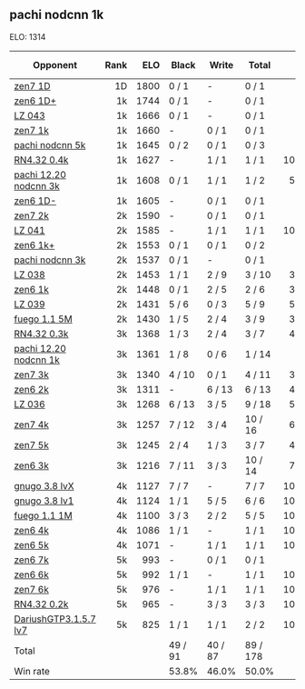 ## pachi nodcnn 1k ##

ELO: 1314

Opponent | Rank | ELO | Black | Write | Total | Win rate
---------|-----:|----:|-------|-------|-------|-------:
[zen7 1D](zen7%201D.md) | 1D | 1800 | 0 / 1 | - | 0 / 1 | 0.0%
[zen6 1D+](zen6%201D+.md) | 1k | 1744 | 0 / 1 | - | 0 / 1 | 0.0%
[LZ 043](LZ%20043.md) | 1k | 1666 | 0 / 1 | - | 0 / 1 | 0.0%
[zen7 1k](zen7%201k.md) | 1k | 1660 | - | 0 / 1 | 0 / 1 | 0.0%
[pachi nodcnn 5k](pachi%20nodcnn%205k.md) | 1k | 1645 | 0 / 2 | 0 / 1 | 0 / 3 | 0.0%
[RN4.32 0.4k](RN4.32%200.4k.md) | 1k | 1627 | - | 1 / 1 | 1 / 1 | 100.0%
[pachi 12.20 nodcnn 3k](pachi%2012.20%20nodcnn%203k.md) | 1k | 1608 | 0 / 1 | 1 / 1 | 1 / 2 | 50.0%
[zen6 1D-](zen6%201D-.md) | 1k | 1605 | - | 0 / 1 | 0 / 1 | 0.0%
[zen7 2k](zen7%202k.md) | 2k | 1590 | - | 0 / 1 | 0 / 1 | 0.0%
[LZ 041](LZ%20041.md) | 2k | 1585 | - | 1 / 1 | 1 / 1 | 100.0%
[zen6 1k+](zen6%201k+.md) | 2k | 1553 | 0 / 1 | 0 / 1 | 0 / 2 | 0.0%
[pachi nodcnn 3k](pachi%20nodcnn%203k.md) | 2k | 1537 | 0 / 1 | - | 0 / 1 | 0.0%
[LZ 038](LZ%20038.md) | 2k | 1453 | 1 / 1 | 2 / 9 | 3 / 10 | 30.0%
[zen6 1k](zen6%201k.md) | 2k | 1448 | 0 / 1 | 2 / 5 | 2 / 6 | 33.3%
[LZ 039](LZ%20039.md) | 2k | 1431 | 5 / 6 | 0 / 3 | 5 / 9 | 55.6%
[fuego 1.1 5M](fuego%201.1%205M.md) | 2k | 1430 | 1 / 5 | 2 / 4 | 3 / 9 | 33.3%
[RN4.32 0.3k](RN4.32%200.3k.md) | 3k | 1368 | 1 / 3 | 2 / 4 | 3 / 7 | 42.9%
[pachi 12.20 nodcnn 1k](pachi%2012.20%20nodcnn%201k.md) | 3k | 1361 | 1 / 8 | 0 / 6 | 1 / 14 | 7.1%
[zen7 3k](zen7%203k.md) | 3k | 1340 | 4 / 10 | 0 / 1 | 4 / 11 | 36.4%
[zen6 2k](zen6%202k.md) | 3k | 1311 | - | 6 / 13 | 6 / 13 | 46.2%
[LZ 036](LZ%20036.md) | 3k | 1268 | 6 / 13 | 3 / 5 | 9 / 18 | 50.0%
[zen7 4k](zen7%204k.md) | 3k | 1257 | 7 / 12 | 3 / 4 | 10 / 16 | 62.5%
[zen7 5k](zen7%205k.md) | 3k | 1245 | 2 / 4 | 1 / 3 | 3 / 7 | 42.9%
[zen6 3k](zen6%203k.md) | 3k | 1216 | 7 / 11 | 3 / 3 | 10 / 14 | 71.4%
[gnugo 3.8 lvX](gnugo%203.8%20lvX.md) | 4k | 1127 | 7 / 7 | - | 7 / 7 | 100.0%
[gnugo 3.8 lv1](gnugo%203.8%20lv1.md) | 4k | 1124 | 1 / 1 | 5 / 5 | 6 / 6 | 100.0%
[fuego 1.1 1M](fuego%201.1%201M.md) | 4k | 1100 | 3 / 3 | 2 / 2 | 5 / 5 | 100.0%
[zen6 4k](zen6%204k.md) | 4k | 1086 | 1 / 1 | - | 1 / 1 | 100.0%
[zen6 5k](zen6%205k.md) | 4k | 1071 | - | 1 / 1 | 1 / 1 | 100.0%
[zen6 7k](zen6%207k.md) | 5k | 993 | - | 0 / 1 | 0 / 1 | 0.0%
[zen6 6k](zen6%206k.md) | 5k | 992 | 1 / 1 | - | 1 / 1 | 100.0%
[zen7 6k](zen7%206k.md) | 5k | 976 | - | 1 / 1 | 1 / 1 | 100.0%
[RN4.32 0.2k](RN4.32%200.2k.md) | 5k | 965 | - | 3 / 3 | 3 / 3 | 100.0%
[DariushGTP3.1.5.7 lv7](DariushGTP3.1.5.7%20lv7.md) | 5k | 825 | 1 / 1 | 1 / 1 | 2 / 2 | 100.0%
Total | | | 49 / 91 | 40 / 87 | 89 / 178 | 
Win rate| | | 53.8% | 46.0% | 50.0% | 
